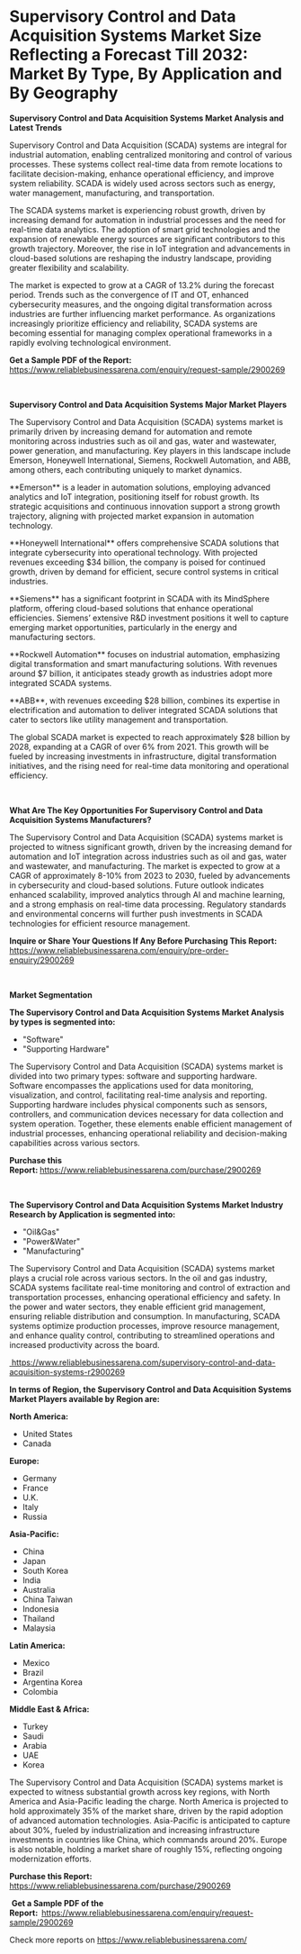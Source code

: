 <p><h1>Supervisory Control and Data Acquisition Systems Market Size Reflecting a Forecast Till 2032: Market By Type, By Application and By Geography</h1></p><p><strong>Supervisory Control and Data Acquisition Systems Market Analysis and Latest Trends</strong></p>
<p><p>Supervisory Control and Data Acquisition (SCADA) systems are integral for industrial automation, enabling centralized monitoring and control of various processes. These systems collect real-time data from remote locations to facilitate decision-making, enhance operational efficiency, and improve system reliability. SCADA is widely used across sectors such as energy, water management, manufacturing, and transportation.</p><p>The SCADA systems market is experiencing robust growth, driven by increasing demand for automation in industrial processes and the need for real-time data analytics. The adoption of smart grid technologies and the expansion of renewable energy sources are significant contributors to this growth trajectory. Moreover, the rise in IoT integration and advancements in cloud-based solutions are reshaping the industry landscape, providing greater flexibility and scalability.</p><p>The market is expected to grow at a CAGR of 13.2% during the forecast period. Trends such as the convergence of IT and OT, enhanced cybersecurity measures, and the ongoing digital transformation across industries are further influencing market performance. As organizations increasingly prioritize efficiency and reliability, SCADA systems are becoming essential for managing complex operational frameworks in a rapidly evolving technological environment.</p></p>
<p><strong>Get a Sample PDF of the Report:&nbsp;</strong> <a href="https://www.reliablebusinessarena.com/enquiry/request-sample/2900269?utm_campaign=3510&utm_medium=2&utm_source=Github&utm_content=ia&utm_term=16032025&utm_id=supervisory-control-and-data-acquisition-systems">https://www.reliablebusinessarena.com/enquiry/request-sample/2900269</a></p>
<p>&nbsp;</p>
<p><strong>Supervisory Control and Data Acquisition Systems Major Market Players</strong></p>
<p><p>The Supervisory Control and Data Acquisition (SCADA) systems market is primarily driven by increasing demand for automation and remote monitoring across industries such as oil and gas, water and wastewater, power generation, and manufacturing. Key players in this landscape include Emerson, Honeywell International, Siemens, Rockwell Automation, and ABB, among others, each contributing uniquely to market dynamics.</p><p>**Emerson** is a leader in automation solutions, employing advanced analytics and IoT integration, positioning itself for robust growth. Its strategic acquisitions and continuous innovation support a strong growth trajectory, aligning with projected market expansion in automation technology.</p><p>**Honeywell International** offers comprehensive SCADA solutions that integrate cybersecurity into operational technology. With projected revenues exceeding $34 billion, the company is poised for continued growth, driven by demand for efficient, secure control systems in critical industries.</p><p>**Siemens** has a significant footprint in SCADA with its MindSphere platform, offering cloud-based solutions that enhance operational efficiencies. Siemens’ extensive R&D investment positions it well to capture emerging market opportunities, particularly in the energy and manufacturing sectors.</p><p>**Rockwell Automation** focuses on industrial automation, emphasizing digital transformation and smart manufacturing solutions. With revenues around $7 billion, it anticipates steady growth as industries adopt more integrated SCADA systems.</p><p>**ABB**, with revenues exceeding $28 billion, combines its expertise in electrification and automation to deliver integrated SCADA solutions that cater to sectors like utility management and transportation.</p><p>The global SCADA market is expected to reach approximately $28 billion by 2028, expanding at a CAGR of over 6% from 2021. This growth will be fueled by increasing investments in infrastructure, digital transformation initiatives, and the rising need for real-time data monitoring and operational efficiency.</p></p>
<p>&nbsp;</p>
<p><strong>What Are The Key Opportunities For Supervisory Control and Data Acquisition Systems Manufacturers?</strong></p>
<p><p>The Supervisory Control and Data Acquisition (SCADA) systems market is projected to witness significant growth, driven by the increasing demand for automation and IoT integration across industries such as oil and gas, water and wastewater, and manufacturing. The market is expected to grow at a CAGR of approximately 8-10% from 2023 to 2030, fueled by advancements in cybersecurity and cloud-based solutions. Future outlook indicates enhanced scalability, improved analytics through AI and machine learning, and a strong emphasis on real-time data processing. Regulatory standards and environmental concerns will further push investments in SCADA technologies for efficient resource management.</p></p>
<p><strong>Inquire or Share Your Questions If Any Before Purchasing This Report:</strong> <a href="https://www.reliablebusinessarena.com/enquiry/pre-order-enquiry/2900269?utm_campaign=3510&utm_medium=2&utm_source=Github&utm_content=ia&utm_term=16032025&utm_id=supervisory-control-and-data-acquisition-systems">https://www.reliablebusinessarena.com/enquiry/pre-order-enquiry/2900269</a></p>
<p>&nbsp;</p>
<p><strong>Market Segmentation</strong></p>
<p><strong>The Supervisory Control and Data Acquisition Systems Market Analysis by types is segmented into:</strong></p>
<p><ul><li>"Software"</li><li>"Supporting Hardware"</li></ul></p>
<p><p>The Supervisory Control and Data Acquisition (SCADA) systems market is divided into two primary types: software and supporting hardware. Software encompasses the applications used for data monitoring, visualization, and control, facilitating real-time analysis and reporting. Supporting hardware includes physical components such as sensors, controllers, and communication devices necessary for data collection and system operation. Together, these elements enable efficient management of industrial processes, enhancing operational reliability and decision-making capabilities across various sectors.</p></p>
<p><strong>Purchase this Report:&nbsp;</strong><a href="https://www.reliablebusinessarena.com/purchase/2900269?utm_campaign=3510&utm_medium=2&utm_source=Github&utm_content=ia&utm_term=16032025&utm_id=supervisory-control-and-data-acquisition-systems">https://www.reliablebusinessarena.com/purchase/2900269</a></p>
<p>&nbsp;</p>
<p><strong>The Supervisory Control and Data Acquisition Systems Market Industry Research by Application is segmented into:</strong></p>
<p><ul><li>"Oil&Gas"</li><li>"Power&Water"</li><li>"Manufacturing"</li></ul></p>
<p><p>The Supervisory Control and Data Acquisition (SCADA) systems market plays a crucial role across various sectors. In the oil and gas industry, SCADA systems facilitate real-time monitoring and control of extraction and transportation processes, enhancing operational efficiency and safety. In the power and water sectors, they enable efficient grid management, ensuring reliable distribution and consumption. In manufacturing, SCADA systems optimize production processes, improve resource management, and enhance quality control, contributing to streamlined operations and increased productivity across the board.</p></p>
<p><a href="https://www.reliablebusinessarena.com/supervisory-control-and-data-acquisition-systems-r2900269?utm_campaign=3510&utm_medium=2&utm_source=Github&utm_content=ia&utm_term=16032025&utm_id=supervisory-control-and-data-acquisition-systems">&nbsp;https://www.reliablebusinessarena.com/supervisory-control-and-data-acquisition-systems-r2900269</a></p>
<p><strong>In terms of Region, the Supervisory Control and Data Acquisition Systems Market Players available by Region are:</strong></p>
<p>
    <p> <strong> North America: </strong>
        <ul>
            <li>United States</li>
            <li>Canada</li>
        </ul>
        </p> 
    <p> <strong> Europe: </strong>
        <ul>
            <li>Germany</li>
            <li>France</li>
            <li>U.K.</li>
            <li>Italy</li>
            <li>Russia</li>
        </ul>
        </p> 
    <p> <strong> Asia-Pacific: </strong>
        <ul>
            <li>China</li>
            <li>Japan</li>
            <li>South Korea</li>
            <li>India</li>
            <li>Australia</li>
            <li>China Taiwan</li>
            <li>Indonesia</li>
            <li>Thailand</li>
            <li>Malaysia</li>
        </ul>
        </p> 
    <p> <strong> Latin America: </strong>
        <ul>
            <li>Mexico</li>
            <li>Brazil</li>
            <li>Argentina Korea</li>
            <li>Colombia</li>
        </ul>
        </p> 
    <p> <strong> Middle East & Africa: </strong>
        <ul>
            <li>Turkey</li>
            <li>Saudi</li>
            <li>Arabia</li>
            <li>UAE</li>
            <li>Korea</li>
        </ul>
    </p>
    </p>
<p><p>The Supervisory Control and Data Acquisition (SCADA) systems market is expected to witness substantial growth across key regions, with North America and Asia-Pacific leading the charge. North America is projected to hold approximately 35% of the market share, driven by the rapid adoption of advanced automation technologies. Asia-Pacific is anticipated to capture about 30%, fueled by industrialization and increasing infrastructure investments in countries like China, which commands around 20%. Europe is also notable, holding a market share of roughly 15%, reflecting ongoing modernization efforts.</p></p>
<p><strong>Purchase this Report: </strong><a href="https://www.reliablebusinessarena.com/purchase/2900269?utm_campaign=3510&utm_medium=2&utm_source=Github&utm_content=ia&utm_term=16032025&utm_id=supervisory-control-and-data-acquisition-systems">https://www.reliablebusinessarena.com/purchase/2900269</a></p>
<p>&nbsp;<strong>Get a Sample PDF of the Report:&nbsp;&nbsp;</strong><a href="https://www.reliablebusinessarena.com/enquiry/request-sample/2900269?utm_campaign=3510&utm_medium=2&utm_source=Github&utm_content=ia&utm_term=16032025&utm_id=supervisory-control-and-data-acquisition-systems">https://www.reliablebusinessarena.com/enquiry/request-sample/2900269</a></p>
<p><strong></strong></p>
<p>Check more reports on <a href="https://www.reliablebusinessarena.com/?utm_campaign=3510&utm_medium=2&utm_source=Github&utm_content=ia&utm_term=16032025&utm_id=supervisory-control-and-data-acquisition-systems">https://www.reliablebusinessarena.com/</a></p>